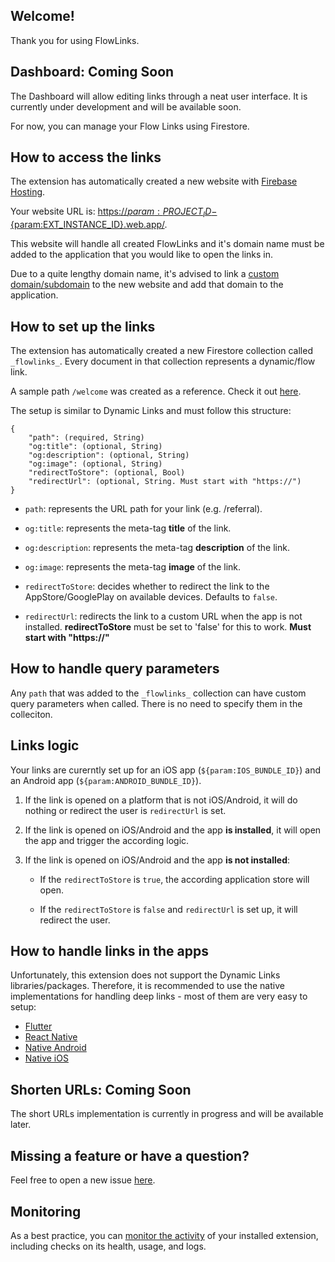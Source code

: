 ## Welcome!

Thank you for using FlowLinks.


## Dashboard: Coming Soon

The Dashboard will allow editing links through a neat user interface. It is currently under development and will be available soon.

For now, you can manage your Flow Links using Firestore.


## How to access the links

The extension has automatically created a new website with [Firebase Hosting](https://console.firebase.google.com/project/${param:PROJECT_ID}/hosting/sites/${param:PROJECT_ID}-${param:EXT_INSTANCE_ID}).

Your website URL is: [https://${param:PROJECT_ID}-${param:EXT_INSTANCE_ID}.web.app/](https://${param:PROJECT_ID}-${param:EXT_INSTANCE_ID}.web.app/).

This website will handle all created FlowLinks and it's domain name must be added to the application that you would like to open the links in.

Due to a quite lengthy domain name, it's advised to link a [custom domain/subdomain](https://firebase.google.com/docs/hosting/custom-domain) to the new website and add that domain to the application.


## How to set up the links

The extension has automatically created a new Firestore collection called `_flowlinks_`. Every document in that collection represents a dynamic/flow link.

A sample path `/welcome` was created as a reference. Check it out [here](https://${param:PROJECT_ID}-${param:EXT_INSTANCE_ID}.web.app/welcome).

The setup is similar to Dynamic Links and must follow this structure:

```
{
	"path": (required, String)
	"og:title": (optional, String)
	"og:description": (optional, String)
    "og:image": (optional, String)
    "redirectToStore": (optional, Bool)
    "redirectUrl": (optional, String. Must start with "https://")
}
```

- `path`: represents the URL path for your link (e.g. /referral).

- `og:title`: represents the meta-tag **title** of the link.

- `og:description`: represents the meta-tag **description** of the link.

- `og:image`: represents the meta-tag **image** of the link.

- `redirectToStore`: decides whether to redirect the link to the AppStore/GooglePlay on available devices. Defaults to `false`.

- `redirectUrl`: redirects the link to a custom URL when the app is not installed. **redirectToStore** must be set to 'false' for this to work. **Must start with "https://"**


## How to handle query parameters

Any `path` that was added to the `_flowlinks_` collection can have custom query parameters when called. There is no need to specify them in the colleciton.


## Links logic

Your links are curerntly set up for an iOS app (`${param:IOS_BUNDLE_ID}`) and an Android app (`${param:ANDROID_BUNDLE_ID}`).

1. If the link is opened on a platform that is not iOS/Android, it will do nothing or redirect the user is `redirectUrl` is set.

2. If the link is opened on iOS/Android and the app **is installed**, it will open the app and trigger the according logic.

3. If the link is opened on iOS/Android and the app **is not installed**:

   - If the `redirectToStore` is `true`, the according application store will open.

   - If the `redirectToStore` is `false` and `redirectUrl` is set up, it will redirect the user.


## How to handle links in the apps

Unfortunately, this extension does not support the Dynamic Links libraries/packages. Therefore, it is recommended to use the native implementations for handling deep links - most of them are very easy to setup:

- [Flutter](https://pub.dev/packages/uni_links)
- [React Native](https://reactnative.dev/docs/linking)
- [Native Android](https://developer.android.com/training/app-links)
- [Native iOS](https://developer.apple.com/documentation/xcode/supporting-universal-links-in-your-app)


## Shorten URLs: Coming Soon

The short URLs implementation is currently in progress and will be available later.


## Missing a feature or have a question?

Feel free to open a new issue [here](https://github.com/jauntybrain/flow-links-extension/issues).


## Monitoring

As a best practice, you can [monitor the activity](https://firebase.google.com/docs/extensions/manage-installed-extensions#monitor) of your installed extension, including checks on its health, usage, and logs.
